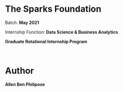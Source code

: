 # The Sparks Foundation 

Batch: **May 2021**

Internship Function: **Data Science & Business Analytics**

**Graduate Rotational Internship Program**

<br />

# Author

**Allen Ben Philipose**